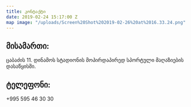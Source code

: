 ```yaml
---
title: კონტაქტი
date: 2019-02-24 15:17:00 Z
map image: "/uploads/Screen%20Shot%202019-02-26%20at%2016.33.24.png"
---
```


## მისამართი:

ცაბაძის 11. დინამოს სტადიონის მოპირდაპირედ სპორტული მაღაზიების დასაწყისში.

## ტელეფონი:

+995 595 46 30 30